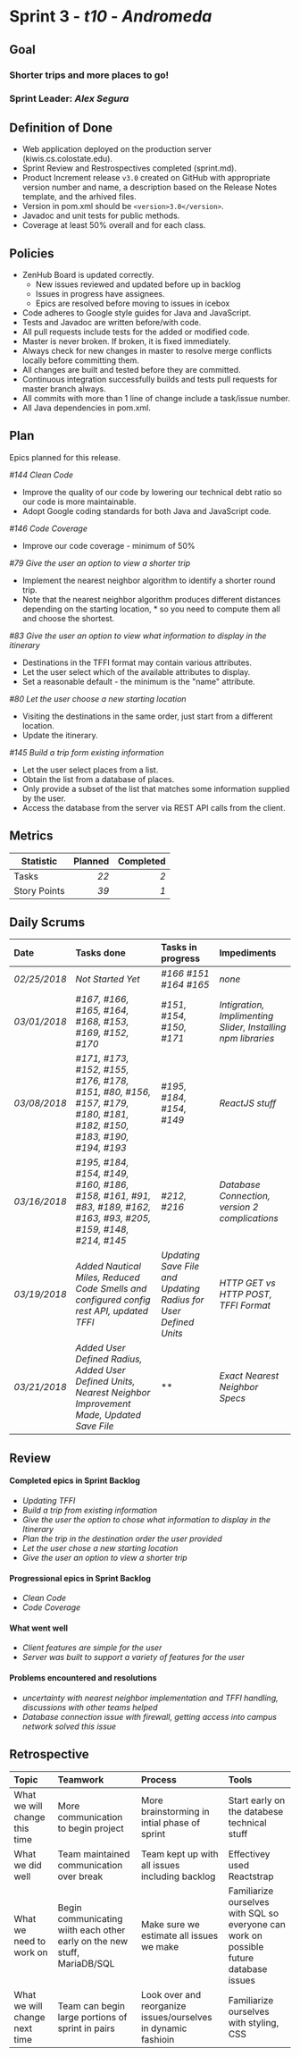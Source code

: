 # Sprint 3 - *t10* - *Andromeda*

## Goal

### Shorter trips and more places to go!
### Sprint Leader: *Alex Segura*

## Definition of Done

* Web application deployed on the production server (kiwis.cs.colostate.edu).
* Sprint Review and Restrospectives completed (sprint.md).
* Product Increment release `v3.0` created on GitHub with appropriate version number and name, a description based on the Release Notes template, and the arhived files.
* Version in pom.xml should be `<version>3.0</version>`.
* Javadoc and unit tests for public methods.
* Coverage at least 50% overall and for each class.

## Policies

* ZenHub Board is updated correctly.
    - New issues reviewed and updated before up in backlog
    - Issues in progress have assignees.
    - Epics are resolved before moving to issues in icebox
* Code adheres to Google style guides for Java and JavaScript.
* Tests and Javadoc are written before/with code.  
* All pull requests include tests for the added or modified code.
* Master is never broken.  If broken, it is fixed immediately.
* Always check for new changes in master to resolve merge conflicts locally before committing them.
* All changes are built and tested before they are committed.
* Continuous integration successfully builds and tests pull requests for master branch always.
* All commits with more than 1 line of change include a task/issue number.
* All Java dependencies in pom.xml.

## Plan

Epics planned for this release.

 *#144 Clean Code*
   - Improve the quality of our code by lowering our technical debt ratio so our code is more maintainable.
   - Adopt Google coding standards for both Java and JavaScript code.
   
 *#146 Code Coverage*
   - Improve our code coverage - minimum of 50%
   
 *#79 Give the user an option to view a shorter trip*
   - Implement the nearest neighbor algorithm to identify a shorter round trip.
   - Note that the nearest neighbor algorithm produces different distances depending on the starting location, * so you need to compute them all and choose the shortest.

 *#83 Give the user an option to view what information to display in the itinerary*
   - Destinations in the TFFI format may contain various attributes.
   - Let the user select which of the available attributes to display.
   - Set a reasonable default - the minimum is the "name" attribute.

 *#80 Let the user choose a new starting location*   
   - Visiting the destinations in the same order, just start from a different location.
   - Update the itinerary.
 
 *#145 Build a trip form existing information*
   - Let the user select places from a list.
   - Obtain the list from a database of places.
   - Only provide a subset of the list that matches some information supplied by the user.
   - Access the database from the server via REST API calls from the client.

## Metrics

Statistic | Planned | Completed
--- | ---: | ---:
Tasks |  *22*   | *2* 
Story Points |  *39*  | *1* 

## Daily Scrums

Date | Tasks done  | Tasks in progress | Impediments 
:--- | :--- | :--- | :--- 
*02/25/2018* | *Not Started Yet* | *#166 #151 #164 #165* | *none*
*03/01/2018* | *#167, #166, #165, #164, #168, #153, #169, #152, #170*| *#151, #154, #150, #171* | *Intigration, Implimenting Slider, Installing npm libraries*
*03/08/2018* | *#171, #173, #152, #155, #176, #178, #151, #80, #156, #157, #179, #180, #181, #182, #150, #183, #190, #194, #193* | *#195, #184, #154, #149* | *ReactJS stuff*
*03/16/2018* | *#195, #184, #154, #149, #160, #186, #158, #161, #91, #83, #189, #162, #163, #93, #205, #159, #148, #214, #145* | *#212, #216* | *Database Connection, version 2 complications*
*03/19/2018* | *Added Nautical Miles, Reduced Code Smells and configured config rest API, updated TFFI* | *Updating Save File and Updating Radius for User Defined Units* | *HTTP GET vs HTTP POST, TFFI Format*
 *03/21/2018* | *Added User Defined Radius, Added User Defined Units, Nearest Neighbor Improvement Made, Updated Save File* | ** | *Exact Nearest Neighbor Specs*

## Review

#### Completed epics in Sprint Backlog 
* *Updating TFFI*
* *Build a trip from existing information*
* *Give the user the option to chose what information to display in the Itinerary*
* *Plan the trip in the destination order the user provided*
* *Let the user chose a new starting location*
* *Give the user an option to view a shorter trip*


#### Progressional epics in Sprint Backlog 
* *Clean Code*
* *Code Coverage*

#### What went well
* *Client features are simple for the user*
* *Server was built to support a variety of features for the user*

#### Problems encountered and resolutions
* *uncertainty with nearest neighbor implementation and TFFI handling, discussions with other teams helped*
* *Database connection issue with firewall, getting access into campus network solved this issue*

## Retrospective

Topic | Teamwork | Process | Tools
:--- | :--- | :--- | :---
What we will change this time | More communication to begin project | More brainstorming in intial phase of sprint | Start early on the databese technical stuff
What we did well | Team maintained communication over break | Team kept up with all issues including backlog | Effectivey used Reactstrap
What we need to work on | Begin communicating wiith each other early on the new stuff, MariaDB/SQL | Make sure we estimate all issues we make | Familiarize ourselves with SQL so everyone can work on possible future database issues
What we will change next time | Team can begin large portions of sprint in pairs | Look over and reorganize issues/ourselves in dynamic fashioin  | Familiarize ourselves with styling, CSS
